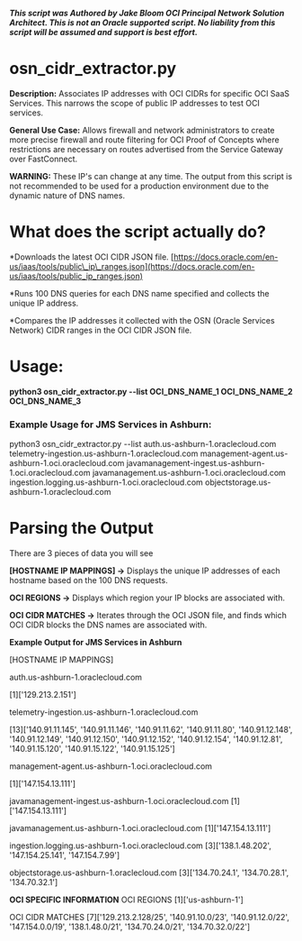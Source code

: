 ***This script was Authored by Jake Bloom OCI Principal Network Solution Architect. This is not an Oracle supported script. No liability from this script will be assumed and support is best effort.***

# osn\_cidr\_extractor.py

**Description:** Associates IP addresses with OCI CIDRs for specific OCI SaaS Services. This narrows the scope of public IP addresses to test OCI services. 

**General Use Case:** Allows firewall and network administrators to create more precise firewall and route filtering for OCI Proof of Concepts where restrictions are necessary on routes advertised from the Service Gateway over FastConnect.

**WARNING:** These IP's can change at any time. The output from this script is not recommended to be used for a production environment due to the dynamic nature of DNS names.


# What does the script actually do?

*Downloads the latest OCI CIDR JSON file. [https://docs.oracle.com/en-us/iaas/tools/public\_ip\_ranges.json](https://docs.oracle.com/en-us/iaas/tools/public_ip_ranges.json)

*Runs 100 DNS queries for each DNS name specified and collects the unique IP address.

*Compares the IP addresses it collected with the OSN (Oracle Services Network) CIDR ranges in the OCI CIDR JSON file.

# Usage:

**python3 osn_cidr\_extractor.py --list OCI\_DNS\_NAME\_1 OCI\_DNS\_NAME\_2 OCI\_DNS\_NAME\_3**

### Example Usage for JMS Services in Ashburn:

python3 osn_cidr_extractor.py --list auth.us-ashburn-1.oraclecloud.com telemetry-ingestion.us-ashburn-1.oraclecloud.com management-agent.us-ashburn-1.oci.oraclecloud.com javamanagement-ingest.us-ashburn-1.oci.oraclecloud.com javamanagement.us-ashburn-1.oci.oraclecloud.com ingestion.logging.us-ashburn-1.oci.oraclecloud.com objectstorage.us-ashburn-1.oraclecloud.com


# Parsing the Output

There are 3 pieces of data you will see

**\[HOSTNAME IP MAPPINGS\] ->** Displays the unique IP addresses of each hostname based on the 100 DNS requests.

**OCI REGIONS ->** Displays which region your IP blocks are associated with. 

**OCI CIDR MATCHES ->** Iterates through the OCI JSON file, and finds which OCI CIDR blocks the DNS names are associated with.

**Example Output for JMS Services in Ashburn**

\[HOSTNAME IP MAPPINGS\]

auth.us-ashburn-1.oraclecloud.com

\[1\]\['129.213.2.151'\]

telemetry-ingestion.us-ashburn-1.oraclecloud.com

\[13\]\['140.91.11.145', '140.91.11.146', '140.91.11.62', '140.91.11.80', '140.91.12.148', '140.91.12.149', '140.91.12.150', '140.91.12.152', '140.91.12.154', '140.91.12.81', '140.91.15.120', '140.91.15.122', '140.91.15.125'\]

management-agent.us-ashburn-1.oci.oraclecloud.com

\[1\]\['147.154.13.111'\]

javamanagement-ingest.us-ashburn-1.oci.oraclecloud.com
\[1\]\['147.154.13.111'\]

javamanagement.us-ashburn-1.oci.oraclecloud.com
\[1\]\['147.154.13.111'\]

ingestion.logging.us-ashburn-1.oci.oraclecloud.com
\[3\]\['138.1.48.202', '147.154.25.141', '147.154.7.99'\]

objectstorage.us-ashburn-1.oraclecloud.com
\[3\]\['134.70.24.1', '134.70.28.1', '134.70.32.1'\]

**********OCI SPECIFIC INFORMATION**********
OCI REGIONS
\[1\]\['us-ashburn-1'\]

OCI CIDR MATCHES
\[7\]\['129.213.2.128/25', '140.91.10.0/23', '140.91.12.0/22', '147.154.0.0/19', '138.1.48.0/21', '134.70.24.0/21', '134.70.32.0/22'\]
